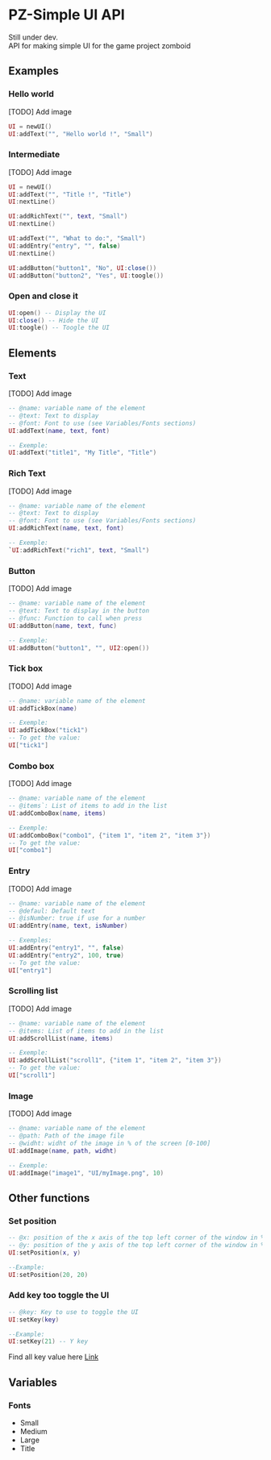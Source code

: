 # PZ-Simple UI API
Still under dev.  
API for making simple UI for the game project zomboid

## Examples
### Hello world
[TODO] Add image
```lua
UI = newUI()
UI:addText("", "Hello world !", "Small")
```

### Intermediate
[TODO] Add image
```lua
UI = newUI()
UI:addText("", "Title !", "Title")
UI:nextLine()

UI:addRichText("", text, "Small")
UI:nextLine()

UI:addText("", "What to do:", "Small")
UI:addEntry("entry", "", false)
UI:nextLine()

UI:addButton("button1", "No", UI:close())
UI:addButton("button2", "Yes", UI:toogle())
```

### Open and close it
```lua
UI:open() -- Display the UI
UI:close() -- Hide the UI
UI:toogle() -- Toogle the UI
```

## Elements
### Text
[TODO] Add image
```lua
-- @name: variable name of the element  
-- @text: Text to display  
-- @font: Font to use (see Variables/Fonts sections)  
UI:addText(name, text, font)

-- Exemple: 
UI:addText("title1", "My Title", "Title")
```

### Rich Text
[TODO] Add image
```lua
-- @name: variable name of the element  
-- @text: Text to display  
-- @font: Font to use (see Variables/Fonts sections)  
UI:addRichText(name, text, font)

-- Exemple: 
`UI:addRichText("rich1", text, "Small")
```

### Button
[TODO] Add image
```lua
-- @name: variable name of the element  
-- @text: Text to display in the button  
-- @func: Function to call when press  
UI:addButton(name, text, func)  

-- Exemple: 
UI:addButton("button1", "", UI2:open())
```

### Tick box
[TODO] Add image
```lua
-- @name: variable name of the element
UI:addTickBox(name) 

-- Exemple: 
UI:addTickBox("tick1")
-- To get the value: 
UI["tick1"]
```

### Combo box
[TODO] Add image
```lua
-- @name: variable name of the element  
-- @items`: List of items to add in the list  
UI:addComboBox(name, items)

-- Exemple: 
UI:addComboBox("combo1", {"item 1", "item 2", "item 3"})
-- To get the value: 
UI["combo1"]
```

### Entry
[TODO] Add image
```lua
-- @name: variable name of the element  
-- @defaul: Default text  
-- @isNumber: true if use for a number  
UI:addEntry(name, text, isNumber)

-- Exemples:  
UI:addEntry("entry1", "", false)
UI:addEntry("entry2", 100, true)
-- To get the value: 
UI["entry1"]
```

### Scrolling list
[TODO] Add image
```lua
-- @name: variable name of the element  
-- @items: List of items to add in the list  
UI:addScrollList(name, items) 

-- Exemple: 
UI:addScrollList("scroll1", {"item 1", "item 2", "item 3"})
-- To get the value: 
UI["scroll1"]
```

### Image
[TODO] Add image
```lua
-- @name: variable name of the element  
-- @path: Path of the image file
-- @widht: widht of the image in % of the screen [0-100]
UI:addImage(name, path, widht) 

-- Exemple: 
UI:addImage("image1", "UI/myImage.png", 10)
```

## Other functions
### Set position
```lua
-- @x: position of the x axis of the top left corner of the window in % of the screen [0-100]
-- @y: position of the y axis of the top left corner of the window in % of the screen [0-100]
UI:setPosition(x, y)

--Example:
UI:setPosition(20, 20)
```

### Add key too toggle the UI
```lua
-- @key: Key to use to toggle the UI
UI:setKey(key)

--Example:
UI:setKey(21) -- Y key
```
Find all key value here [Link](https://theindiestone.com/forums/index.php?/topic/9799-key-code-reference/)

## Variables
### Fonts
- Small
- Medium
- Large
- Title
